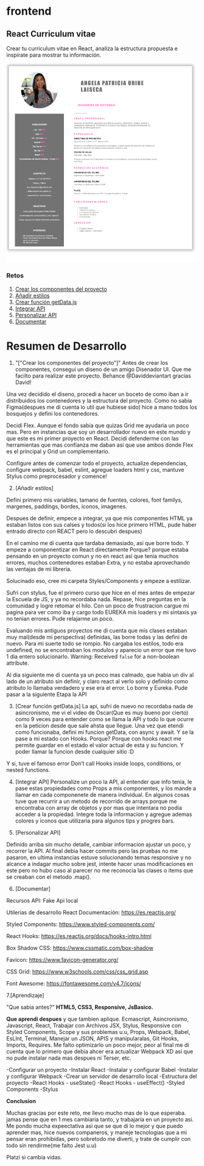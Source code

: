 # frontend

## React Curriculum vitae

Crear tu curriculum vitae en React, analiza la estructura propuesta e inspirate para mostrar tu información.

![react-cv](https://github.com/PlatziMaster/frontend/blob/main/screenshot.png?raw=true)

### Retos
1. [Crear los componentes del proyecto](https://github.com/platzimaster/frontend/issues/1)
2. [Añadir estilos](https://github.com/platzimaster/frontend/issues/2)
3. [Crear función getData.js](https://github.com/platzimaster/frontend/issues/3)
4. [Integrar API](https://github.com/platzimaster/frontend/issues/4)
5. [Personalizar API](https://github.com/platzimaster/frontend/issues/5)
6. [Documentar](https://github.com/platzimaster/frontend/issues/6)


# Resumen de Desarrollo

1. "["Crear los componentes del proyecto"]"
Antes de crear los componentes, consegui un diseno de un amigo Disenador UI. Que me facilto para realizar este proyecto. Behance @Daviddeviantart gracias David!

Una vez decidido el diseno, procedi a hacer un boceto de como iban a ir distribuidos los contenedores y la estructura del proyecto. Como no sabia Figma(despues me di cuenta lo util que hubiese sido) hice a mano todos los bosquejos y defini los contenedores. 

Decidi Flex. Aunque el fondo sabia que quizas Grid me ayudaria un poco mas. Pero en instancias que soy un desarrollador nuevo en este mundo y que este es mi primer proyecto en React. Decidi defenderme con las herramientas que mas confianza me daban asi que use ambos donde Flex es el principal y Grid un complementario.

Configure antes de comenzar todo el proyecto, actualize dependencias, configure webpack, babel, eslint, agregue loaders html y css, mantuve Stylus como preprocesador y comence!

2. [Añadir estilos]

Defini primero mis variables, tamano de fuentes, colores, font familys, margenes, paddings, bordes, iconos, imagenes.

Despues de definir, empece a integrar, ya que mis componentes HTML ya estaban listos con sus calses y todos(si los hice primero HTML, pude haber entrado directo con REACT pero lo descubri despues) 

En el camino me di cuenta que tardaba demasiado, asi que borre todo. Y empeze a componentizar en React directamente Porque? porque estaba pensando en un proyecto comun y no en react asi que tenia muchos errores, muchos contenedores estaban Extra, y no estaba aprovechando las ventajas de mi libreria.

Solucinado eso, cree mi carpeta Styles/Components y empeze a estilizar. 

Sufri con stylus, fue el primero curso que hice en el mes antes de empezar la Escuela de JS, y ya no recordaba nada. Repase, hice preguntas en la comunidad y logre retomar el hilo. Con un poco de frustracion cargue mi pagina para ver como iba y cargo todo EUREKA mis loaders y mi sintaxis ya no tenian errores. Pude relajarme un poco.

Evaluando mis antiguos proyectos me di cuenta que mis clases estaban muy mal(desde mi perspectiva) definidas, las borre todas y las defini de nuevo. 
Para mi suerte todo se rompio. No cargaba los estilos, todo era undefined, no se encontraban los modulos y aparecio un error que me tuvo 1 dia entero solucionarlo. Warning: Received `false` for a non-boolean attribute. 

Al dia siguiente me di cuenta ya un poco mas calmado, que habia un div al lado de un atributo sin definir, y claro react al verlo solo y definido como atributo lo llamaba verdadero y ese era el error. Lo borre y Eureka. Pude pasar a la siguiente Etapa la API

3. [Crear función getData.js]
La api, sufri de nuevo no recordaba nada de asincronismo, me vi el video de Oscar(Que es muy bueno por cierto) como 9 veces para entender como se llama la API y todo lo que ocurre en la peticion desde que sale ahsta que llegue. Una vez que etendi como funcionaba, defini mi funcion getData, con async y await. Y se la pase a mi estado con Hooks. Porque? Porque con hooks react me permite guardar en el estado el valor actual de esta y su funcion. Y poder llamar la funcion desde cualquier sitio :D

Y si, tuve el famoso error Don’t call Hooks inside loops, conditions, or nested functions. 


4. [Integrar API]
    Personalize un poco la API, al entender que info tenia, le pase estas propiedades como Props a mis componentes, y los mande a llamar en cada componenete de manera individual. En algunos cosas tuve que recurrir a un metodo de recorrido de arrays porque me encontraba con array de objetos y por mas que intentara no podia acceder a la propiedad. Integre toda la informacion y agregue ademas colores y iconos que utilizaria para algunos tips y progres bars.

5. [Personalizar API]

Definido arriba sin mucho detalle, cambiar informacion ajustar un poco, y recorrer la API.
Al final debia hacer commits pero las pruebas no me pasaron, en ultima instancias estuve solucionando temas responsive y no alcance a indagar mucho sobre jest, intente hacer unas modificaciones en este pero no hubo caso al parecer no me reconocia las clases o items que se creaban con el metodo .map().


6. [Documentar]

Recursos
API: Fake Api local

Utilerias de desarrollo
React Documentación: https://es.reactjs.org/

Styled Components: https://www.styled-components.com/

React Hooks: https://es.reactjs.org/docs/hooks-intro.html

Box Shadow CSS: https://www.cssmatic.com/box-shadow

Favicon: https://www.favicon-generator.org/

CSS Grid: https://www.w3schools.com/css/css_grid.asp

Font Awesome: https://fontawesome.com/v4.7/icons/

7.[Aprendizaje]

"Que sabia antes?"
**HTML5, CSS3, Responsive, JsBasico.**

**Que aprendi despues** y que tambien aplique.
Ecmascript, Asincronismo, Javascript, React, Trabajar con Archivos JSX, Stylus, Responsive con Styled Components, Scope y sus problemas u.u, Props, Webpack, Babel, EsLInt, Terminal, Manejar un JSON, APIS y manipularalas, Git Hooks, Imports, Requires. Me falto optimizarlo un poco mejor, peor al final me di cuenta que lo primero que debia ahcer era actualizar Webpack XD asi que no pude instalar nada mas despues ni Terser, etc. 

-Configurar un proyecto
-Instalar React
-Instalar y configurar Babel
-Instalar y configurar Webpack
-Crear un servidor de desarrollo local
-Estructura del proyecto
-React Hooks - useState()
-React Hooks - useEffect()
-Styled Components
-Stylus

**Conclusion**

Muchas gracias por este reto, me llevo mucho mas de lo que esperaba. jamas pense que en 1 mes cambiaria tanto, y trabajaria en un proyecto asi. Me pondo mucha expeectativa asi que se que di lo mejor y que puedo aprender mas, hice nuevos companeros, y maneje tecnologias que a mi pensar eran prohibidas, pero sobretodo me diverti, y trate de cumplir con todo sin rendirme(me falto Jest u.u)

Platzi si cambia vidas.





